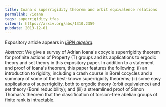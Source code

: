 ```yaml
---
title: Ioana's superrigidity theorem and orbit equivalence relations
permalink: /ioana
tags: superrigidity tfas
siteurl: https://arxiv.org/abs/1310.2359
pubdate: 2013-12-01
---
```


Expository article appears in [*ISRN algebra*](https://dx.doi.org/10.1155/2013/387540).<!--more-->

*Abstract*: We give a survey of Adrian Ioana's cocycle superrigidity theorem for profinite actions of Property (T) groups and its applications to ergodic theory and set theory in this expository paper. In addition to a statement and proof of Ioana's theorem, this paper features the following: (i) an introduction to rigidity, including a crash course in Borel cocycles and a summary of some of the best-known superrigidity theorems; (ii) some easy applications of superrigidity, both to ergodic theory (orbit equivalence) and set theory (Borel reducibility); and (iii) a streamlined proof of Simon Thomas's theorem that the classification of torsion-free abelian groups of finite rank is intractable.